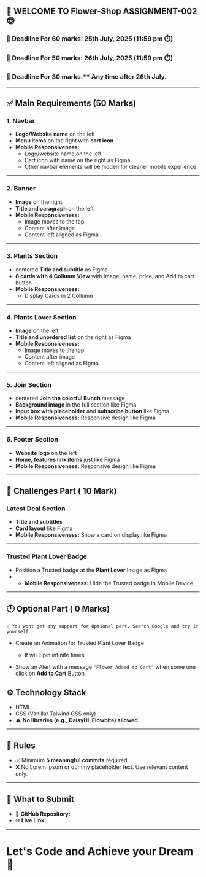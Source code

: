 ## 🌟 WELCOME TO Flower-Shop ASSIGNMENT-002 😎

### 📅 Deadline For 60 marks: 25th July, 2025 (11:59 pm ⏱️)

### 📅 Deadline For 50 marks: 26th July, 2025 (11:59 pm ⏱️)

### 📅 Deadline For 30 marks:\*\* Any time after 26th July.

---

## ✅ Main Requirements (50 Marks)

### 1. Navbar

- **Logo/Website name** on the left
- **Menu items** on the right with **cart icon**
- **Mobile Responsiveness:**
  - Logo/website name on the left
  - Cart icon with name on the right as Figma
  - Other navbar elements will be hidden for cleaner mobile experience

---

### 2. Banner

- **Image** on the right
- **Title and paragraph** on the left
- **Mobile Responsiveness:**
  - Image moves to the top
  - Content after image
  - Content left aligned as Figma

---

### 3. Plants Section

- centered **Title and subtitle** as Figma
- **8 cards with 4 Collumn View** with image, name, price, and Add to cart button
- **Mobile Responsiveness:**
  - Display Cards in 2 Collumn

---

### 4. Plants Lover Section

- **Image** on the left
- **Title and unordered list** on the right as Figma
- **Mobile Responsiveness:**
  - Image moves to the top
  - Content after image
  - Content left aligned as Figma

---

### 5. Join Section

- centered **Join the colorful Bunch** message
- **Background image** in the full section like Figma
- **Input box with placeholder** and **subscribe button** like Figma
- **Mobile Responsiveness:** Responsive design like Figma

---

### 6. Footer Section

- **Website logo** on the left
- **Home, features link items** just like Figma
- **Mobile Responsiveness:** Responsive design like Figma

---

## 🧪 Challenges Part ( 10 Mark)

### Latest Deal Section

- **Title and subtitles**
- **Card layout** like Figma
- **Mobile Responsiveness:** Show a card on display like Figma

---

### Trusted Plant Lover Badge

- Position a Trusted badge at the **Plant Lover** Image as Figma
- - **Mobile Responsiveness:** Hide the Trusted badge in Mobile Device

---

## 🕛 Optional Part ( 0 Marks)

`⚠️ You wont get any support for Optional part. Search Google and try it yourself`

- Create an Animation for Trusted Plant Lover Badge

  - It will Spin infinite times

- Show an Alert with a message `"Flower Added to Cart"` when some one click on **Add to Cart** Button

## ⚙️ Technology Stack

- HTML
- CSS (Vanilla/ Talwind CSS only)
- ⚠️ **No libraries (e.g., DaisyUI, Flowbite) allowed.**

---

## 📌 Rules

- ✅ Minimum **5 meaningful commits** required.
- ❌ No Lorem Ipsum or dummy placeholder text. Use relevant content only.

---

## 🔗 What to Submit

- 📂 **GitHub Repository:**
- 🌐 **Live Link:**

---

# Let's Code and Achieve your Dream 🎯
